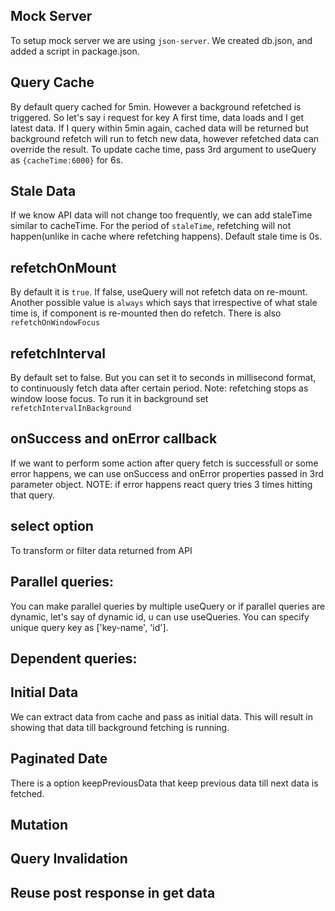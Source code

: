 ## Mock Server

To setup mock server we are using `json-server`. We created db.json, and added a script in package.json.

## Query Cache

By default query cached for 5min. However a background refetched is triggered. So let's say i request for key A first time, data loads and I get latest data. If I query within 5min again, cached data will be returned but background refetch will run to fetch new data, however refetched data can override the result.
To update cache time, pass 3rd argument to useQuery as `{cacheTime:6000}` for 6s.

## Stale Data

If we know API data will not change too frequently, we can add staleTime similar to cacheTime. For the period of `staleTime`, refetching will not happen(unlike in cache where refetching happens). Default stale time is 0s.

## refetchOnMount

By default it is `true`. If false, useQuery will not refetch data on re-mount. Another possible value is `always` which says that irrespective of what stale time is, if component is re-mounted then do refetch. There is also `refetchOnWindowFocus`

## refetchInterval

By default set to false. But you can set it to seconds in millisecond format, to continuously fetch data after certain period. Note: refetching stops as window loose focus. To run it in background set `refetchIntervalInBackground`

## onSuccess and onError callback

If we want to perform some action after query fetch is successfull or some error happens, we can use onSuccess and onError properties passed in 3rd parameter object. NOTE: if error happens react query tries 3 times hitting that query.

## select option

To transform or filter data returned from API

## Parallel queries:

You can make parallel queries by multiple useQuery or if parallel queries are dynamic, let's say of dynamic id, u can use useQueries. You can specify unique query key as ['key-name', 'id'].

## Dependent queries:

## Initial Data

We can extract data from cache and pass as initial data. This will result in showing that data till background fetching is running.

## Paginated Date

There is a option keepPreviousData that keep previous data till next data is fetched.

## Mutation

## Query Invalidation

## Reuse post response in get data
